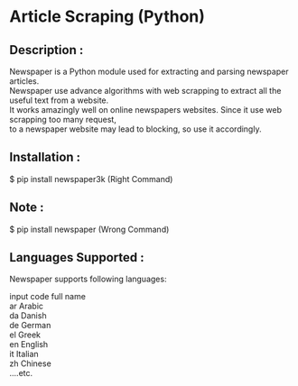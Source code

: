 # Article Scraping (Python)

## Description :
Newspaper is a Python module used for extracting and parsing newspaper articles.</br>
Newspaper use advance algorithms with web scrapping to extract all the useful text from a website.</br>
It works amazingly well on online newspapers websites. Since it use web scrapping too many request,</br>
to a newspaper website may lead to blocking, so use it accordingly.

## Installation :
$ pip install newspaper3k (Right Command)
## Note : 
$ pip install newspaper (Wrong Command)

## Languages Supported :
Newspaper supports following languages:  

  input code         full name</br>
  ar               Arabic</br>
  da               Danish</br>
  de               German</br>
  el               Greek</br>
  en               English</br>
  it               Italian</br>
  zh               Chinese</br>
                           ....etc.
